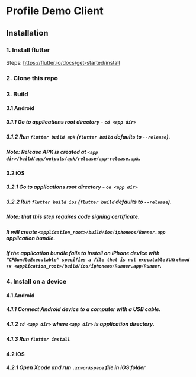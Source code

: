 # Profile Demo Client
## Installation

### 1. Install flutter 
Steps: https://flutter.io/docs/get-started/install

### 2. Clone this repo

### 3. Build

#### 3.1 Android
##### 3.1.1 Go to applications root directory - `cd <app dir>`
##### 3.1.2 Run `flutter build apk` (`flutter build` defaults to `--release`). 
##### Note: Release APK is created at `<app dir>/build/app/outputs/apk/release/app-release.apk`.
#### 3.2 iOS
##### 3.2.1 Go to applications root directory - `cd <app dir>`
##### 3.2.2 Run `flutter build ios` (`flutter build` defaults to `--release`).
##### Note: that this step requires code signing certificate.
##### It will create `<application_root>/build/ios/iphoneos/Runner.app` application bundle.
##### If the application bundle fails to install on iPhone device with `“CFBundleExecutable” specifies a file that is not executable` run `chmod +x <application_root>/build/ios/iphoneos/Runner.app/Runner`.

### 4. Install on a device
#### 4.1 Android
##### 4.1.1 Connect Android device to a computer with a USB cable.
##### 4.1.2 `cd <app dir>` where `<app dir>` is application directory.
##### 4.1.3 Run `flutter install`
#### 4.2 iOS
##### 4.2.1 Open Xcode and run `.xcworkspace` file in iOS folder